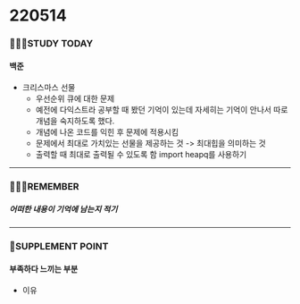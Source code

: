 # 220514

### 👨🏼‍🏫STUDY TODAY

#### 백준

- 크리스마스 선물
  - 우선순위 큐에 대한 문제
  - 예전에 다익스트라 공부할 때 봤던 기억이 있는데 자세히는 기억이 안나서 따로 개념을 숙지하도록 했다.
  - 개념에 나온 코드를 익힌 후 문제에 적용시킴
  - 문제에서 최대로 가치있는 선물을 제공하는 것 -> 최대힙을 의미하는 것
  - 출력할 때 최대로 출력될 수 있도록 함 import heapq를 사용하기

---

### 💆🏼‍♂️REMEMBER

##### 어떠한 내용이 기억에 남는지 적기

---

### 💫SUPPLEMENT POINT

#### 부족하다 느끼는 부분

- 이유
